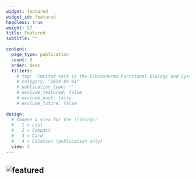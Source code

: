 ```yaml
---
widget: featured
widget_id: featured
headless: true
weight: 27
title: Featured
subtitle: ""

content:
  page_type: publication
  count: 0
  order: desc
  filters:
    # tag: 'Invited talk in the Echinoderms Functional Biology and Systematics course at the Universidade Estadual de Feira de Santana (UEFS)'
    # category: "2014-04-01"
    # publication_type: ''
    # exclude_featured: false
    # exclude_past: false
    # exclude_future: false
  
design:
  # Choose a view for the listings:
  #   1 = List
  #   2 = Compact
  #   3 = Card
  #   4 = Citation (publication only)
  view: 3
---
```



![featured](https://user-images.githubusercontent.com/76624467/113241233-a1a1b580-9284-11eb-8ca5-ca9b7e724595.jpg)
---
